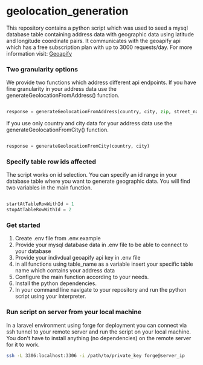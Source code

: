 # geolocation_generation

This repository contains a python script which was used to seed a mysql database table containing address data with geographic data using latitude and longitude coordinate pairs.
It communicates with the geoapify api which has a free subscription plan with up to 3000 requests/day. For more information visit: [Geoapify](https://www.geoapify.com/)

### Two granularity options

We provide two functions which address different api endpoints. If you have fine granularity in your address data use the generateGeolocationFromAddress() function.
```python

response = generateGeolocationFromAddress(country, city, zip, street_name, street_number)

```
If you use only country and city data for your address data use the generateGeolocationFromCity() function.
```python

response = generateGeolocationFromCity(country, city)

```

### Specify table row ids affected

The script works on id selection. You can specify an id range in your database table where you want to generate geographic data. You will find two variables in the main function.
```python

startAtTableRowWithId = 1
stopAtTableRowWithId = 2

```

### Get started
1. Create .env file from .env.example
2. Provide your mysql database data in .env file to be able to connect to your database
3. Provide your indivdual geoapify api key in .env file
4. in all functions using table_name as a variable insert your specific table name which contains your address data
5. Configure the main function according to your needs.
6. Install the python dependencies.
7. In your command line navigate to your repository and run the python script using your interpreter.

### Run script on server from your local machine
In a laravel environment using forge for deployment you can connect via ssh tunnel to your remote server and run the script on your local machine. You don't have to install anything (no dependencies) on the remote server for it to work.

```bash
ssh -L 3306:localhost:3306 -i /path/to/private_key forge@server_ip
```
